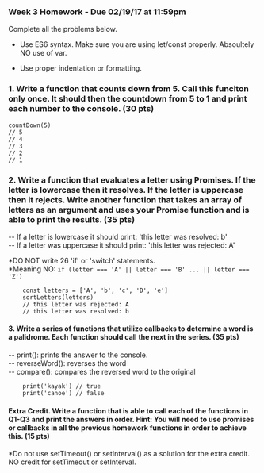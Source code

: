 ### Week 3 Homework - Due 02/19/17 at 11:59pm

Complete all the problems below.

- Use ES6 syntax. Make sure you are using let/const properly.  Absoultely NO use of var.

- Use proper indentation or formatting.


### 1. Write a function that counts down from 5. Call this funciton only once. It should then the countdown from 5 to 1 and print each number to the console. (30 pts)
    countDown(5)
    // 5
    // 4
    // 3
    // 2
    // 1


### 2. Write a function that evaluates a letter using Promises. If the letter is lowercase then it resolves.  If the letter is uppercase then it rejects. Write another function that takes an array of letters as an argument and uses your Promise function and is able to print the results. (35 pts)
-- If a letter is lowercase it should print: 'this letter was resolved: b' <br />
-- If a letter was uppercase it should print: 'this letter was rejected: A' 

*DO NOT write 26 'if' or 'switch' statements. <br />
*Meaning NO: ```if (letter === 'A' || letter === 'B' ... || letter === 'Z')```

        const letters = ['A', 'b', 'c', 'D', 'e']
        sortLetters(letters)
        // this letter was rejected: A
        // this letter was resolved: b



#### 3.  Write a series of functions that utilize callbacks to determine a word is a palidrome. Each function should call the next in the series. (35 pts)

-- print(): prints the answer to the console. <br />
-- reverseWord(): reverses the word <br />
-- compare(): compares the reversed word to the original <br />

        print('kayak') // true
        print('canoe') // false


#### Extra Credit. Write a function that is able to call each of the functions in Q1-Q3 and print the answers in order. Hint: You will need to use promises or callbacks in all the previous homework functions in order to achieve this. (15 pts)
*Do not use setTimeout() or setInterval() as a solution for the extra credit.  NO credit for setTimeout or setInterval.




